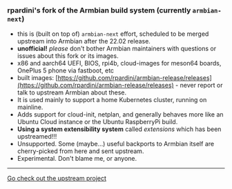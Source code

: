 ### rpardini's fork of the Armbian build system (currently `armbian-next`)

- this is (built on top of) `armbian-next` effort, scheduled to be merged upstream into Armbian after the 22.02 release.
- **unofficial!** _please_ don't bother Armbian maintainers with questions or issues about this fork or its images.
- x86 and aarch64 UEFI, BIOS, rpi4b, cloud-images for meson64 boards, OnePlus 5 phone via fastboot, etc
- built
  images: [https://github.com/rpardini/armbian-release/releases](https://github.com/rpardini/armbian-release/releases) -
  never report or talk to upstream Armbian about these.
- It is used mainly to support a home Kubernetes cluster, running on mainline.
- Adds support for cloud-init, netplan, and generally behaves more like an Ubuntu Cloud instance or the Ubuntu
  RaspberryPi build.
- **Using a system extensibility system** called _extensions_ which has been upstreamed!!!
- Unsupported. Some (maybe...) useful backports to Armbian itself are cherry-picked from here and sent upstream.
- Experimental. Don't blame me, or anyone.

------------------------------------------------------------------------------------------------------------------------

[Go check out the upstream project](https://github.com/armbian/build)